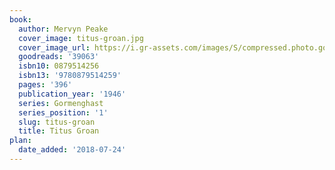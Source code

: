 ```yaml
---
book:
  author: Mervyn Peake
  cover_image: titus-groan.jpg
  cover_image_url: https://i.gr-assets.com/images/S/compressed.photo.goodreads.com/books/1327871204l/39063._SX98_.jpg
  goodreads: '39063'
  isbn10: 0879514256
  isbn13: '9780879514259'
  pages: '396'
  publication_year: '1946'
  series: Gormenghast
  series_position: '1'
  slug: titus-groan
  title: Titus Groan
plan:
  date_added: '2018-07-24'
---
```

